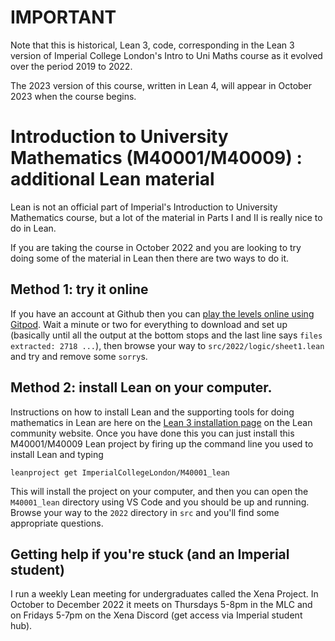 # IMPORTANT

Note that this is historical, Lean 3, code, corresponding in the Lean 3 version of Imperial College London's Intro to Uni Maths course
as it evolved over the period 2019 to 2022. 

The 2023 version of this course, written in Lean 4, will appear in October 2023 when the course begins.

# Introduction to University Mathematics (M40001/M40009) : additional Lean material

Lean is not an official part of Imperial's Introduction to University Mathematics course, but a lot of the material in Parts I and II is really nice to do in Lean. 

If you are taking the course in October 2022 and you are looking to try doing some of the material in Lean then there are two ways to do it.

## Method 1: try it online

If you have an account at Github then you can
[play the levels online using Gitpod](https://gitpod.io/#https://github.com/ImperialCollegeLondon/M40001_lean). Wait a minute or two for everything to download and set up (basically until all the output at the bottom stops
and the last line says `files extracted: 2718 ...`), then browse your way to `src/2022/logic/sheet1.lean` and try and remove some `sorry`s.

## Method 2: install Lean on your computer.

Instructions on how to install Lean and the supporting tools for doing mathematics in Lean are here on the [Lean 3 installation page](https://leanprover-community.github.io/get_started.html) on the Lean community website. Once you have done this you can just install this M40001/M40009 Lean project by firing up the command line you used to install Lean and typing


```
leanproject get ImperialCollegeLondon/M40001_lean
```

This will install the project on your computer, and then
you can open the `M40001_lean` directory using VS Code
and you should be up and running. Browse your way to the `2022` directory in `src` and you'll find some appropriate questions.

## Getting help if you're stuck (and an Imperial student)

I run a weekly Lean meeting for undergraduates called the Xena Project. In October to December 2022 it meets on Thursdays 5-8pm in the MLC and on Fridays 5-7pm on the Xena Discord (get access via Imperial student hub).
